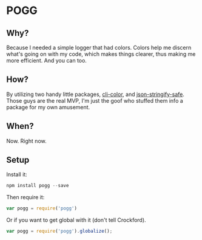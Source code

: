 # POGG

## Why?
Because I needed a simple logger that had colors. Colors help me discern what's going on with my code, which makes things clearer, thus making me more efficient. And you can too.

## How?
By utilizing two handy little packages, [cli-color](https://github.com/medikoo/cli-color), and [json-stringify-safe](https://github.com/isaacs/json-stringify-safe). Those guys are the real MVP, I'm just the goof who stuffed them info a package for my own amusement.

## When?
Now. Right now.

## Setup
Install it:
```javascript
npm install pogg --save
```
Then require it:
```javascript
var pogg = require('pogg')
```
Or if you want to get global with it (don't tell Crockford).
```javascript
var pogg = require('pogg').globalize();
```